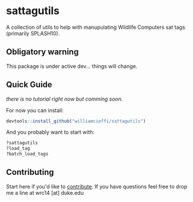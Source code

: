 # sattagutils
A collection of utils to help with manupulating Wildlife Computers sat tags (primarily SPLASH10).

## Obligatory warning
This package is under active dev... things will change.

## Quick Guide
_there is no tutorial right now but comming soon._

For now you can install:
```r
devtools::install_github("williamcioffi/sattagutils")
```

And you probably want to start with:
```r
?sattagutils
?load_tag
?batch_load_tags
```
## Contributing

Start here if you'd like to [contribute](CONTRIBUTING.md). If you have questions feel free to drop me a line at wrc14 [at] duke.edu
